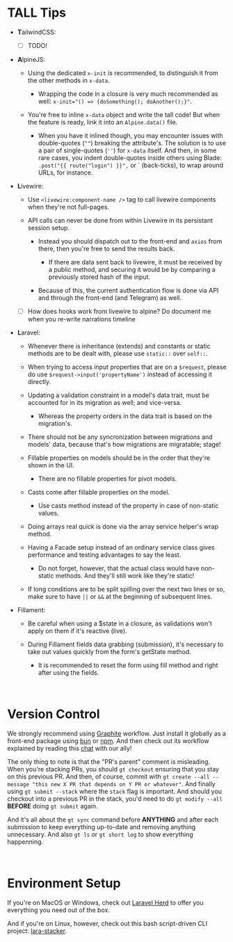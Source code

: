 # TALL Tips

- **T**ailwindCSS:

  - [ ] TODO!

- **A**lpineJS:

  - Using the dedicated `x-init` is recommended, to distinguish it from the other methods in `x-data`.
    - Wrapping the code in a closure is very much recommended as well: `x-init="() => {doSomething(); doAnother();}"`.

  - You're free to inline `x-data` object and write the tall code! But when the feature is ready, link it into an `Alpine.data()` file.
    - When you have it inlined though, you may encounter issues with double-quotes (`""`) breaking the attribute's. The solution is to use a pair of single-quotes (`''`) for `x-data` itself. And then, in some rare cases, you indent double-quotes inside others using Blade: `.post("{{ route("login") }}",` or \` (back-ticks), to wrap around URLs, for instance. 

- **L**ivewire:

  - Use `<livewire:component-name />` tag to call livewire components when they're not full-pages.

  - API calls can never be done from within Livewire in its persistant session setup.

    - Instead you should dispatch out to the front-end and `axios` from there, then you're free to send the results back.
      - If there are data sent back to livewire, it must be received by a public method, and securing it would be by comparing a previously stored hash of the input.

    - Because of this, the current authentication flow is done via API and through the front-end (and Telegram) as well.

  - [ ] How does hooks work from livewire to alpine? Do document me when you re-write narrations timeline

- **L**aravel:

  - Whenever there is inheritance (extends) and constants or static methods are to be dealt with, please use `static::` over `self::`.

  - When trying to access input properties that are on a `$request`, please do use `$request->input('propertyName')` instead of accessing it directly.

  - Updating a validation constraint in a model's data trait, must be accounted for in its migration as well; and vice-versa.
    - Whereas the property orders in the data trait is based on the migration's.

  - There should not be any syncronization between migrations and models' data, because that's how migrations are migratable; stage!

  - Fillable properties on models should be in the order that they're shown in the UI.
    - There are no fillable properties for pivot models.

  - Casts come after fillable properties on the model.
    - Use casts method instead of the property in case of non-static values.

  - Doing arrays real quick is done via the array service helper's wrap method.

  - Having a Facade setup instead of an ordinary service class gives performance and testing advantages to say the least.
    - Do not forget, however, that the actual class would have non-static methods. And they'll still work like they're static!

  - If long conditions are to be split spilling over the next two lines or so, make sure to have `||` or `&&` at the beginning of subsequent lines.

- Fillament:

  - Be careful when using a $state in a closure, as validations won't apply on them if it's reactive (live).

  - During Fillament fields data grabbing (submission), it's necessary to take out values quickly from the form's getState method.
    - It is recommended to reset the form using fill method and right after using the fields.


<br>

# Version Control

We strongly recommend using [Graphite](https://graphite.dev) workflow. Just install it globally as a front-end package using [bun](https://bun.sh) or [npm](https://npm.org). And then check out its workflow explained by reading this [chat](https://chat.openai.com/share/e/be5df3ea-13d4-4c22-9402-a8608736108c) with our ally!

The only thing to note is that the "PR's parent" comment is misleading. When you're stacking PRs, you should `gt checkout` ensuring that you stay on this previous PR. And then, of course, commit with `gt create --all --message "this new X PR that depends on Y PR or whatever"`. And finally using `gt submit --stack` where the `stack` flag is important. And should you checkout into a previous PR in the stack, you'd need to do `gt modify --all` **BEFORE** doing `gt submit` again.

And it's all about the `gt sync` command before **ANYTHING** and after each submission to keep everything up-to-date and removing anything unnecessary. And also `gt ls` or `gt short log` to show everything happenning.


<br>

# Environment Setup

If you're on MacOS or Windows, check out [Laravel Herd](https://herd.laravel.com/) to offer you everything you need out of the box.

And if you're on Linux, however, check out this bash script-driven CLI project: [lara-stacker](https://github.com/GoodM4ven/lara-stacker).
